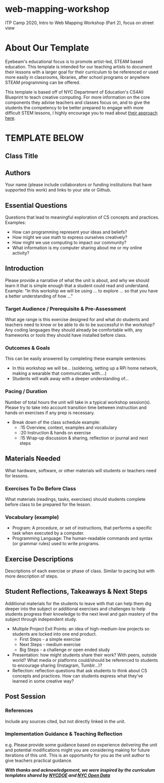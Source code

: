 # web-mapping-workshop
ITP Camp 2020, Intro to Web Mapping Workshop (Part 2), focus on street view
# About Our Template

Eyebeam's educational focus is to promote artist-led, STEAM based education. This template is intended for our teaching artists to document their lessons with a larger goal for their curriculum to be referenced or used more easily in classrooms, libraries, after school programs or anywhere STEAM programming can be offered.

This template is based off of NYC Department of Education's CS4All Blueprint to teach creative computing. For more information on the core components they advise teachers and classes focus on, and to give the students the competency to be better prepared to engage with more difficult STEM lessons, I highly encourage you to read about [their approach here](https://blueprint.cs4all.nyc/what-is-cs/).

# TEMPLATE BELOW

## Class Title

## Authors
Your name (please include collaborators or funding institutions that have supported this work) and links to your site or Github.

## Essential Questions
Questions that lead to meaningful exploration of CS concepts and practices. Examples:
- How can programming represent your ideas and beliefs?
- How might we use math to express ourselves creatively?
- How might we use computing to impact our community?
- What information is my computer sharing about me or my online activity?

## Introduction
Please provide a narrative of what the unit is about, and why we should learn it that is simple enough that a student could read and understand. Example: "In this workship we will be using ... to explore ... so that you have a better understanding of how ..."

### Target Audience / Prerequisite & Pre-Assessment
What age range is this exercise designed for and what do students and teachers need to know or be able to do to be successful in the workshop? Any coding languages they should already be comfortable with, any frameworks or tools they should have installed before class.

### Outcomes & Goals
This can be easily answered by completing these example sentences:
* In this workshop we will be… (soldering, setting up a RPi home network, making a wearable that communicates with….)
* Students will walk away with a deeper understanding of…

### Pacing / Duration
Number of total hours the unit will take in a typical workshop session(s). Please try to take into account transition time between instruction and hands on exercises if any prep is necessary.

- Break down of the class schedule example:
  - :15 Overview, context, examples and vocabulary
  - :20 Instruction & hands on exercise
  - :15 Wrap-up discussion & sharing, reflection or journal and next steps

## Materials Needed
What hardware, software, or other materials will students or teachers need for lessons.

### Exercises To Do Before Class
What materials (readings, tasks, exercises) should students complete before class to be prepared for the lesson.

### Vocabulary (example)
* Program: A procedure, or set of instructions, that performs a specific task when executed by a computer.
* Programming Language: The human-readable commands and syntax (or grammar rules) used to write programs.

## Exercise Descriptions
Descriptions of each exercise or phase of class. Similar to pacing but with more description of steps.

## Student Reflections, Takeaways & Next Steps
Additional materials for the students to leave with that can help them dig deeper into the subject or additional exercises and challenges to help students progress their knowledge to the next level and gain mastery of the subject through independent study.

* Multiple Project Exit Points: an idea of high-medium-low projects so students are locked into one end product.
  * First Steps - a simple exercise
  * Next Steps - medium exercise
  * Big Steps - a challenge or open ended study
* Presentation: how might students share their work? With peers, outside world? What media or platforms could/should be referenced to students to encourage sharing (Instagram, Tumblr...)?
* Reflection: reflection questions that ask students to think about CS concepts and practices. How can students express what they’ve learned in some creative way?

## Post Session

### References
Include any sources cited, but not directly linked in the unit.

### Implementation Guidance & Teaching Reflection  
e.g. Please provide some guidance based on experience delivering the unit and potential modifications might you are considering making for future iterations of this unit. This is an opportunity for you as the unit author to give teachers practical guidance.

***With thanks and acknowledgement, we were inspired by the curriculum templates shared by [NYCDOE](http://blueprint.cs4all.nyc/units/40/) and [NYC Open Data](https://github.com/datapolitan/Data_Analytics_Classes/blob/gh-pages/Excel_Tools_Summarizing_Data.md)***
